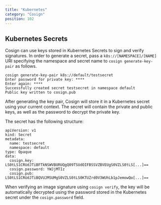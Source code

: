 ```yaml
---
title: "Kubernetes"
category: "Cosign"
position: 102
---
```


## Kubernetes Secrets

Cosign can use keys stored in Kubernetes Secrets to sign and verify signatures.
In order to generate a secret, pass a `k8s://[NAMESPACE]/[NAME]` URI specifying the namespace and secret name to `cosign generate-key-pair` as follows.

```
cosign generate-key-pair k8s://default/testsecret
Enter password for private key: ****
Enter again: ****
Successfully created secret testsecret in namespace default
Public key written to cosign.pub
```

After generating the key pair, Cosign will store it in a Kubernetes secret using your current context.
The secret will contain the private and public keys, as well as the password to decrypt the private key.

The secret has the following structure:

```
apiVersion: v1
kind: Secret
metadata:
  name: testsecret
  namespace: default
type: Opaque
data:
  cosign.key: LS0tLS1CRUdJTiBFTkNSWVBURUQgQ09TSUdOIFBSSVZBVEUgS0VZLS0tLS[...]==
  cosign.password: YWJjMTIz
  cosign.pub: LS0tLS1CRUdJTiBQVUJMSUMgS0VZLS0tLS0KTUZrd0V3WUhLb1pJemowQo[...]==
```

When verifying an image signature using `cosign verify`, the key will be automatically decrypted using the password stored in the Kubernetes secret under the `cosign.password` field.
